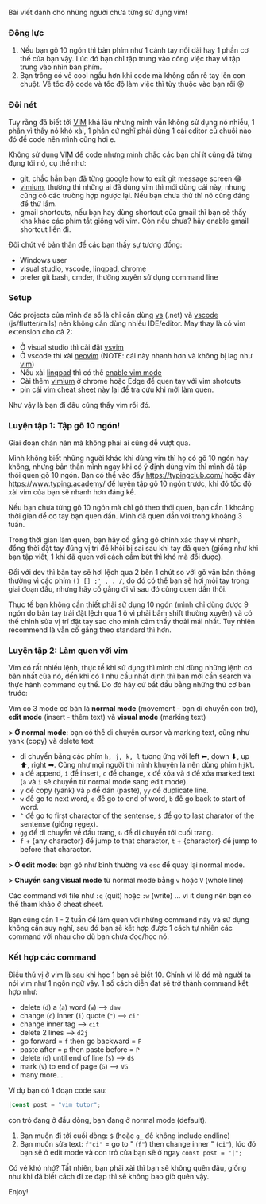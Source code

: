 
Bài viết dành cho những người chưa từng sử dụng vim!

### Động lực

1. Nếu bạn gõ 10 ngón thì bàn phím như 1 cánh tay nối dài hay 1 phần cơ thể của bạn vậy. Lúc đó bạn chỉ tập trung vào công việc thay vì tập trung vào nhìn bàn phím.
2. Bạn trông có vẻ cool ngầu hơn khi code mà không cần rê tay lên con chuột. Về tốc độ code và tốc độ làm việc thì tùy thuộc vào bạn rồi 😜

### Đôi nét

Tuy rằng đã biết tới [VIM](https://en.wikipedia.org/wiki/Vim_(text_editor)) khá lâu nhưng mình vẫn không sử dụng nó nhiều, 1 phần vì thấy nó khó xài, 1 phần cứ nghĩ phải dùng 1 cái editor củ chuối nào đó để code nên mình cũng hơi ẹ.

Không sử dụng VIM để code nhưng mình chắc các bạn chí ít cũng đã từng đụng tới nó, cụ thể như:
- git, chắc hẳn bạn đã từng google how to exit git message screen 😂
- [vimium](https://chrome.google.com/webstore/detail/vimium/dbepggeogbaibhgnhhndojpepiihcmeb?hl=en), thường thì những ai đã dùng vim thì mới dùng cái này, nhưng cũng có các trường hợp ngược lại. Nếu bạn chưa thử thì nó cũng đáng để thử lắm.
- gmail shortcuts, nếu bạn hay dùng shortcut của gmail thì bạn sẽ thấy kha khác các phím tắt giống với vim. Còn nếu chưa? hãy enable gmail shortcut liền đi.

Đôi chút về bản thân để các bạn thấy sự tương đồng:
- Windows user
- visual studio, vscode, linqpad, chrome
- prefer git bash, cmder, thường xuyên sử dụng command line

### Setup

Các projects của mình đa số là chỉ cần dùng [vs](https://visualstudio.microsoft.com/) (.net) và [vscode](https://code.visualstudio.com/) (js/flutter/rails) nên không cần dùng nhiều IDE/editor. May thay là có vim extension cho cả 2:

- Ở visual studio thì cài đặt [vsvim](https://marketplace.visualstudio.com/items?itemName=JaredParMSFT.VsVim)
- Ở vscode thì xài [neovim](https://marketplace.visualstudio.com/items?itemName=asvetliakov.vscode-neovim) (NOTE: cái này nhanh hơn và không bị lag như [vim](https://marketplace.visualstudio.com/items?itemName=vscodevim.vim))
- Nếu xài [linqpad](https://www.linqpad.net/) thì có thể [enable vim mode](https://forum.linqpad.net/discussion/1427/vi-mode-experimental-build)
- Cài thêm [vimium](https://chrome.google.com/webstore/detail/vimium/dbepggeogbaibhgnhhndojpepiihcmeb?hl=en) ở chrome hoặc Edge để quen tay với vim shotcuts
- pin cái [vim cheat sheet](https://vim.rtorr.com/) này lại để tra cứu khi mới làm quen.

Như vậy là bạn đi đâu cũng thấy vim rồi đó.

### Luyện tập 1: Tập gõ 10 ngón!

Giai đoạn chán nản mà không phải ai cũng dễ vượt qua.

Mình không biết những người khác khi dùng vim thì họ có gõ 10 ngón hay không, nhưng bản thân mình ngay khi có ý định dùng vim thì mình đã tập thói quen gõ 10 ngón. Bạn có thể vào đầy https://typingclub.com/ hoặc đây https://www.typing.academy/ để luyện tập gõ 10 ngón trước, khi đó tốc độ xài vim của bạn sẽ nhanh hơn đáng kể.

Nếu bạn chưa từng gõ 10 ngón mà chỉ gõ theo thói quen, bạn cần 1 khoảng thời gian để cơ tay bạn quen dần. Mình đã quen dần với trong khoảng 3 tuần.

Trong thời gian làm quen, bạn hãy cố gắng gõ chính xác thay vì nhanh, đồng thời đặt tay đúng vị trí để khỏi bị sai sau khi tay đã quen (giống như khi bạn tập viết, 1 khi đã quen với cách cầm bút thì khó mà đổi được).

Đối với dev thì bàn tay sẽ hơi lệch qua 2 bên 1 chút so với gõ văn bản thông thường vì các phím `() [] ;' , . /`, do đó có thể bạn sẽ hơi mỏi tay trong giai đoạn đầu, nhưng hãy cố gắng đi vì sau đó cũng quen dần thôi.

Thực tế bạn không cần thiết phải sử dụng 10 ngón (mình chỉ dùng được 9 ngón do bàn tay trái đặt lệch qua 1 ô vì phải bấm shift thường xuyên) và có thể chỉnh sửa vị trí đặt tay sao cho mình cảm thấy thoải mái nhất. Tuy nhiên recommend là vẫn cố gắng theo standard thì hơn.

### Luyện tập 2: Làm quen với vim

Vim có rất nhiều lệnh, thực tế khi sử dụng thì mình chỉ dùng những lệnh cơ bản nhất của nó, đến khi có 1 nhu cầu nhất định thì bạn mới cần search và thực hành command cụ thể. Do đó hãy cứ bắt đầu bằng những thứ cơ bản trước:

Vim có 3 mode cơ bản là **normal mode** (movement - bạn di chuyển con trỏ), **edit mode** (insert - thêm text) và **visual mode** (marking text)

**> Ở normal mode**: bạn có thể di chuyển cursor và marking text, cũng như yank (copy) và delete text
  - di chuyển bằng các phím `h, j, k, l` tương ứng với left ⬅, down ⬇, up ⬆, right ➡. Cũng như mọi người thì mình khuyên là nên dùng phím `hjkl`.
- `a` để append, `i` để insert, `c` để change, `x` để xóa và `d` để xóa marked text (`a` và `i` sẽ chuyển từ normal mode sang edit mode).
- `y` để copy (yank) và `p` để dán (paste), `yy` để duplicate line.
- `w` để go to next word, `e` để go to end of word, `b` để go back to start of word.
- `^` để go to first charactor of the sentense, `$` để go to last charator of the sentense (giống regex).
- `gg` để di chuyển về đầu trang, `G` để di chuyển tới cuối trang.
- `f` + {any charactor} để jump to that charactor, `t` + {charactor} để jump to before that charactor.

**> Ở edit mode**: bạn gõ như bình thường và `esc` để quay lại normal mode.

**> Chuyển sang visual mode** từ normal mode bằng `v` hoặc `V` (whole line)

Các command với file như `:q` (quit) hoặc `:w` (write) ... vì ít dùng nên bạn có thể tham khảo ở cheat sheet.

Bạn cũng cần 1 - 2 tuần để làm quen với những command này và sử dụng không cần suy nghĩ, sau đó bạn sẽ kết hợp được 1 cách tự nhiên các command với nhau cho dù bạn chưa đọc/học nó.

### Kết hợp các command

Điều thú vị ở vim là sau khi học 1 bạn sẽ biết 10. Chính vì lẽ đó mà người ta nói vim như 1 ngôn ngữ vậy. 1 số cách diễn đạt sẽ trở thành command kết hợp như:

- delete (`d`) a (`a`) word (`w`) --> `daw`
- change (`c`) inner (`i`) quote (`"`) --> `ci"`
- change inner tag --> `cit`
- delete 2 lines --> `d2j`
- go forward = `f` then go backward = `F`
- paste after = `p` then paste before = `P`
- delete (`d`) until end of line (`$`) --> `d$`
- mark (`V`) to end of page (`G`) --> `VG`
- many more...

Ví dụ bạn có 1 đoạn code sau:

```js
|const post = "vim tutor";
```
con trỏ đang ở đầu dòng, bạn đang ở normal mode (default).

1. Bạn muốn đi tới cuối dòng: `$` (hoặc `g_` để không include endline)
2. Bạn muốn sửa text: `f"ci"` = go to " (`f"`) then change inner " (`ci"`), lúc đó bạn sẽ ở edit mode và con trỏ của bạn sẽ ở ngay `const post = "|";`

Có vẻ khó nhớ? Tất nhiên, bạn phải xài thì bạn sẽ không quên đâu, giống như khi đã biết cách đi xe đạp thì sẽ không bao giờ quên vậy.

Enjoy!
